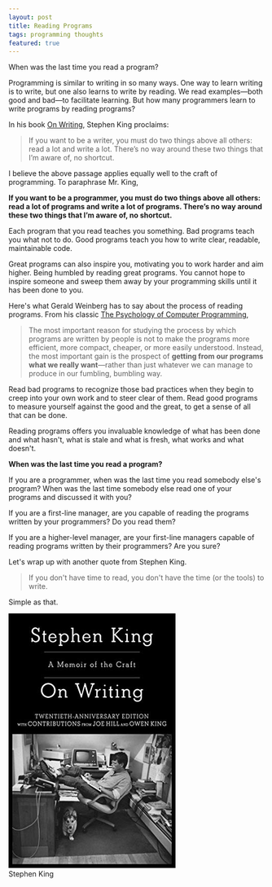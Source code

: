 ```yaml
---
layout: post
title: Reading Programs
tags: programming thoughts
featured: true
---
```


When was the last time you read a program?

Programming is similar to writing in so many ways. One way to learn writing is to write, but one also learns to write by reading. We read examples—both good and bad—to facilitate learning. But how many programmers learn to write programs by reading programs?

In his book [On Writing](https://www.amazon.ca/Writing-Memoir-Craft-Stephen-King/dp/1439193630/ref=sr_1_1?dchild=1&keywords=on+writing&qid=1615475063&sr=8-1), Stephen King proclaims:

> If you want to be a writer, you must do two things above all others: read a lot and write a lot. There’s no way around these two things that I’m aware of, no shortcut.

I believe the above passage applies equally well to the craft of programming. To paraphrase Mr. King, 

**If you want to be a programmer, you must do two things above all others: read a lot of programs and write a lot of programs. There’s no way around these two things that I’m aware of, no shortcut.**

Each program that you read teaches you something. Bad programs teach you what not to do. Good programs teach you how to write clear, readable, maintainable code. 

Great programs can also inspire you, motivating you to work harder and aim higher. Being humbled by reading great programs. You cannot hope to inspire someone and sweep them away by your programming skills until it has been done to you. 

Here's what Gerald Weinberg has to say about the process of reading programs. From his classic [The Psychology of Computer Programming](https://www.amazon.ca/Psychology-Computer-Programming-Silver-Anniversary-ebook/dp/B004R9QACC/ref=tmm_kin_swatch_0?_encoding=UTF8&qid=1615464117&sr=8-1),

> The most important reason for studying the process by which programs are written by people is not to make the programs more efficient, more compact, cheaper, or more easily understood. Instead, the most important gain is the prospect of **getting from our programs what we really want**—rather than just whatever we can manage to produce in our fumbling, bumbling way.

Read bad programs to recognize those bad practices when they begin to creep into your own work and to steer clear of them. Read good programs to measure yourself against the good and the great, to get a sense of all that can be done. 

Reading programs offers you invaluable knowledge of what has been done and what hasn't, what is stale and what is fresh, what works and what doesn't. 

**When was the last time you read a program?**

If you are a programmer, when was the last time you read somebody else's program? When was the last time somebody else read one of your programs and discussed it with you?

If you are a first-line manager, are you capable of reading the programs written by your programmers? Do you read them? 

If you are a higher-level manager, are your first-line managers capable of reading programs written by their programmers? Are you sure?

Let's wrap up with another quote from Stephen King. 

> If you don't have time to read, you don't have the time (or the tools) to write. 

Simple as that. 

<div class="book centered">
  <a target="_blank" href="/images/books/on_writing.jpg">
    <img src="/images/books/on_writing.jpg" alt="Stephen King">
  </a>
  <div class="caption">Stephen King</div>
</div>

